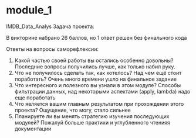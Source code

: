 # module_1
 IMDB_Data_Analys
Задача проекта:

В викторине набрано 26 баллов, но 1 ответ решен без финального кода

Ответы на вопросы саморефлексии:

1. Какой частью своей работы вы остались особенно довольны?
Последние вопросы получились лучше, как только набил руку. 
2. Что не получилось сделать так, как хотелось? Над чем ещё стоит поработать?
Очень много времени ушло на финальное задание
3. Что интересного и полезного вы узнали в этом модуле?
Способы фильтрации данных, над некоторыми аспектами (apply, lambda) надо еще поработать
4. Что является вашим главным результатом при прохождении этого проекта?
Ощущение, что могу, стало сильнее
5. Планируете ли вы менять стратегию изучения последующих модулей?
Пожалуй больше практики и углубленного чтенияя документации

